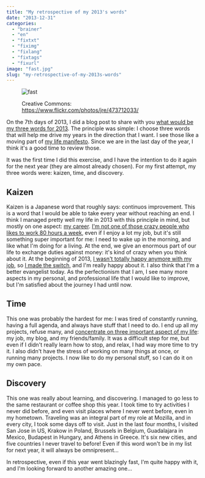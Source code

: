 ```yaml
---
title: "My retrospective of my 2013's words"
date: "2013-12-31"
categories: 
  - "brainer"
  - "en"
  - "fixtxt"
  - "fiximg"
  - "fixlang"
  - "fixtags"
  - "fixurl"
image: "fast.jpg"
slug: "my-retrospective-of-my-2013s-words"
---
```


<figure>

![fast](images/fast.jpg)

<figcaption>

Creative Commons: https://www.flickr.com/photos/jre/473712033/

</figcaption>

</figure>

On the 7th days of 2013, I did a blog post to share with you [what would be my three words for 2013](https://fred.dev/my-3-words-for-2013/). The principle was simple: I choose three words that will help me drive my years in the direction that I want. I see those like a moving part of [my life manifesto](http://fred.dev/my-life-manifesto-v2/ "My life manifesto v2"). Since we are in the last day of the year, I think it's a good time to review those.

It was the first time I did this exercise, and I have the intention to do it again for the next year (they are almost already chosen). For my first attempt, my three words were: kaizen, time, and discovery.

## Kaizen

Kaizen is a Japanese word that roughly says: continuos improvement. This is a word that I would be able to take every year without reaching an end. I think I managed pretty well my life in 2013 with this principle in mind, but mostly on one aspect: [my career](http://fred.dev/three-months-as-a-mozillian/ "Three months as a Mozillian"). [I'm not one of those crazy people who likes to work 80 hours a week](https://fred.dev/work-hard-play-hard/ "Work hard, play hard"), even if I enjoy a lot my job, but it's still something super important for me: I need to wake up in the morning, and like what I'm doing for a living. At the end, we give an enormous part of our life to exchange duties against money: it's kind of crazy when you think about it. At the beginning of 2013, [I wasn't totally happy anymore with my job](http://fred.dev/im-leaving-microsoft-looking-for-a-new-opportunity/ "I’m leaving Microsoft, looking for a new opportunity"), so [I made the switch](http://fred.dev/im-joining-mozilla/ "I’m joining Mozilla"), and I'm really happy about it. I also think that I'm a better evangelist today. As the perfectionism that I am, I see many more aspects in my personal, and professional life that I would like to improve, but I'm satisfied about the journey I had until now.

## Time

This one was probably the hardest for me: I was tired of constantly running, having a full agenda, and always have stuff that I need to do. I end up all my projects, refuse many, and [concentrate on three important aspect of my life](http://fred.dev/focus/ "Focus"): my job, my blog, and my friends/family. It was a difficult step for me, but even if I didn't really learn how to stop, and relax, I had way more time to try it. I also didn't have the stress of working on many things at once, or running many projects. I now like to do my personal stuff, so I can do it on my own pace.

## Discovery

This one was really about learning, and discovering. I managed to go less to the same restaurant or coffee shop this year. I took time to try activities I never did before, and even visit places where I never went before, even in my hometown. Traveling was an integral part of my role at Mozilla, and in every city, I took some days off to visit. Just in the last four months, I visited San Jose in US, Krakow in Poland, Brussels in Belgium, Guadalajara in Mexico, Budapest in Hungary, and Athens in Greece. It's six new cities, and five countries I never travel to before! Even if this word won't be in my list for next year, it will always be omnipresent...

In retrospective, even if this year went blazingly fast, I'm quite happy with it, and I'm looking forward to another amazing one...
